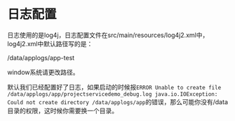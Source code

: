 # 日志配置

日志使用的是log4j，日志配置文件在src/main/resources/log4j2.xml中，log4j2.xml中默认路径写的是：

<property name="log.home">/data/applogs/app-test</property>

window系统请更改路径。

默认我们已经配置好了日志，如果启动的时候报`ERROR Unable to create file /data/applogs/app/projectservicedemo_debug.log java.io.IOException: Could not create directory /data/applogs/app`的错误，那么可能你没有/data目录的权限，这时候你需要换一个目录。
